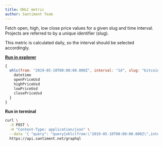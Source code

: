 ```yaml
---
title: OHLC metric
author: Santiment Team
---
```


Fetch open, high, low close price values for a given slug and time
interval. Projects are referred to by a unique identifier (slug).

This metric is calculated daily, so the interval should be selected
accordingly.

[**Run in
explorer**](https://api.santiment.net/graphiql?query=%7B%0A%20%20ohlc(from%3A%20%222019-05-10T00%3A00%3A00.000Z%22%2C%20interval%3A%20%221d%22%2C%20slug%3A%20%22bitcoin%22%2C%20to%3A%20%222019-06-23T00%3A00%3A00.000Z%22)%20%7B%0A%20%20%20%20datetime%0A%20%20%20%20openPriceUsd%0A%20%20%20%20highPriceUsd%0A%20%20%20%20lowPriceUsd%0A%20%20%20%20closePriceUsd%0A%20%20%7D%0A%7D%0A&variables=)

```js
{
  ohlc(from: "2019-05-10T00:00:00.000Z", interval: "1d", slug: "bitcoin", to: "2019-06-23T00:00:00.000Z") {
    datetime
    openPriceUsd
    highPriceUsd
    lowPriceUsd
    closePriceUsd
  }
}
```

**Run in terminal**

```sh
curl \
  -X POST \
  -H "Content-Type: application/json" \
  --data '{ "query": "query{ohlc(from:\"2019-05-10T00:00:00.000Z\",interval:\"1d\",slug:\"bitcoin\",to:\"2019-06-23T00:00:00.000Z\"){datetime, openPriceUsd, highPriceUsd, lowPriceUsd, closePriceUsd}}" }' \
  https://api.santiment.net/graphql
```
